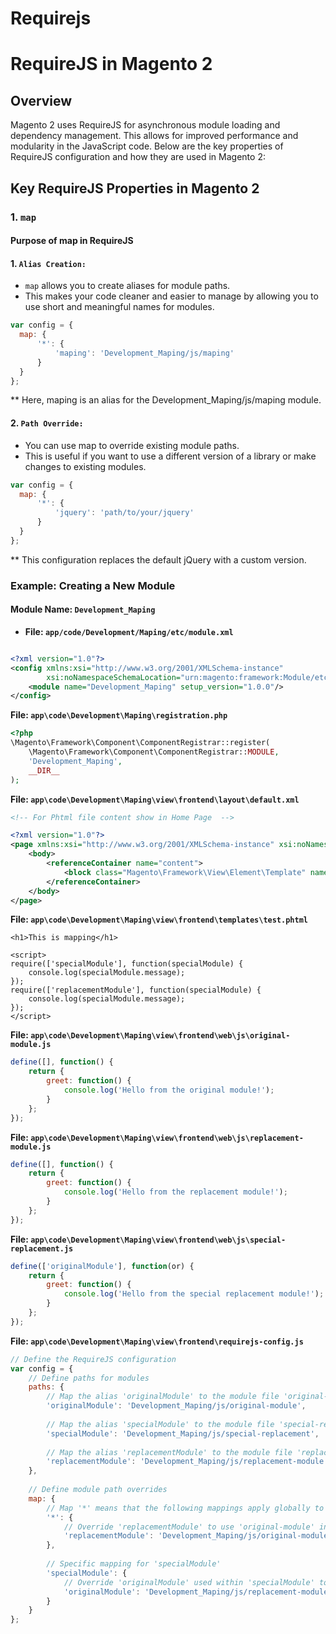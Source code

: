 # Requirejs

# RequireJS in Magento 2

## Overview

Magento 2 uses RequireJS for asynchronous module loading and dependency management. This allows for improved performance and modularity in the JavaScript code. Below are the key properties of RequireJS configuration and how they are used in Magento 2:

## Key RequireJS Properties in Magento 2

### 1. `map`
#### Purpose of map in RequireJS
#### 1. `Alias Creation:`
 * `map` allows you to create aliases for module paths.
 * This makes your code cleaner and easier to manage by allowing you to use short and meaningful names for modules. 
  ```javascript
  var config = {
    map: {
        '*': {
            'maping': 'Development_Maping/js/maping'
        }
    }
};
```
** Here, maping is an alias for the Development_Maping/js/maping module.


#### 2. `Path Override:`
 * You can use map to override existing module paths.
 * This is useful if you want to use a different version of a library or make changes to existing modules.
  ```javascript
 var config = {
    map: {
        '*': {
            'jquery': 'path/to/your/jquery'
        }
    }
};

```
** This configuration replaces the default jQuery with a custom version.



### Example: Creating a New Module

#### Module Name: `Development_Maping`

- **File: `app/code/Development/Maping/etc/module.xml`**
```xml

<?xml version="1.0"?>
<config xmlns:xsi="http://www.w3.org/2001/XMLSchema-instance" 
        xsi:noNamespaceSchemaLocation="urn:magento:framework:Module/etc/module.xsd">
    <module name="Development_Maping" setup_version="1.0.0"/>
</config>
```

**File: `app\code\Development\Maping\registration.php`**
```php
<?php
\Magento\Framework\Component\ComponentRegistrar::register(
    \Magento\Framework\Component\ComponentRegistrar::MODULE,
    'Development_Maping',
    __DIR__
);
```

**File: `app\code\Development\Maping\view\frontend\layout\default.xml`**
```xml
<!-- For Phtml file content show in Home Page  -->

<?xml version="1.0"?>
<page xmlns:xsi="http://www.w3.org/2001/XMLSchema-instance" xsi:noNamespaceSchemaLocation="urn:magento:framework:View/Layout/etc/page_configuration.xsd">
    <body>
        <referenceContainer name="content">
            <block class="Magento\Framework\View\Element\Template" name="maping_test" template="Development_Maping::test.phtml"/>
        </referenceContainer>
    </body>
</page>
```

**File: `app\code\Development\Maping\view\frontend\templates\test.phtml`**
```phtml
<h1>This is mapping</h1>

<script>
require(['specialModule'], function(specialModule) {
    console.log(specialModule.message);
});
require(['replacementModule'], function(specialModule) {
    console.log(specialModule.message);
});
</script>
```

**File: `app\code\Development\Maping\view\frontend\web\js\original-module.js`**
```javascript
define([], function() {
    return {
        greet: function() {
            console.log('Hello from the original module!');
        }
    };
});
```


**File: `app\code\Development\Maping\view\frontend\web\js\replacement-module.js`**
```javascript
define([], function() {
    return {
        greet: function() {
            console.log('Hello from the replacement module!');
        }
    };
});
```


**File: `app\code\Development\Maping\view\frontend\web\js\special-replacement.js`**
```javascript
define(['originalModule'], function(or) {
    return {
        greet: function() {
            console.log('Hello from the special replacement module!');
        }
    };
});
```

**File: `app\code\Development\Maping\view\frontend\requirejs-config.js`**
```javascript
// Define the RequireJS configuration
var config = {
    // Define paths for modules
    paths: {
        // Map the alias 'originalModule' to the module file 'original-module' in 'Development_Maping/js'
        'originalModule': 'Development_Maping/js/original-module',  
        
        // Map the alias 'specialModule' to the module file 'special-replacement' in 'Development_Maping/js'
        'specialModule': 'Development_Maping/js/special-replacement',
        
        // Map the alias 'replacementModule' to the module file 'replacement-module' in 'Development_Maping/js'
        'replacementModule': 'Development_Maping/js/replacement-module'
    },
    
    // Define module path overrides
    map: {
        // Map '*' means that the following mappings apply globally to all modules
        '*': {
            // Override 'replacementModule' to use 'original-module' instead
            'replacementModule': 'Development_Maping/js/original-module'
        },
        
        // Specific mapping for 'specialModule'
        'specialModule': {
            // Override 'originalModule' used within 'specialModule' to use 'replacement-module'
            'originalModule': 'Development_Maping/js/replacement-module'
        }
    }
};

```
